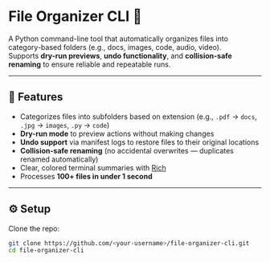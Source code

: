 # File Organizer CLI 📂

A Python command-line tool that automatically organizes files into category-based folders (e.g., docs, images, code, audio, video).  
Supports **dry-run previews**, **undo functionality**, and **collision-safe renaming** to ensure reliable and repeatable runs.

---

## 🚀 Features
- Categorizes files into subfolders based on extension (e.g., `.pdf` → `docs`, `.jpg` → `images`, `.py` → `code`)
- **Dry-run mode** to preview actions without making changes
- **Undo support** via manifest logs to restore files to their original locations
- **Collision-safe renaming** (no accidental overwrites — duplicates renamed automatically)
- Clear, colored terminal summaries with [Rich](https://github.com/Textualize/rich)
- Processes **100+ files in under 1 second**

---

## ⚙️ Setup
Clone the repo:
```bash
git clone https://github.com/<your-username>/file-organizer-cli.git
cd file-organizer-cli
